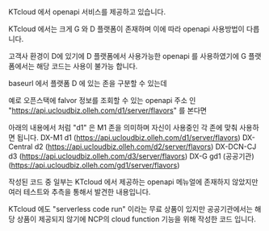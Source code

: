 KTcloud 에서 openapi 서비스를 제공하고 있습니다.

KTcloud 에서는 크게 G 와 D 플랫폼이 존재하며 이에 따라 openapi 사용방법이 다릅니다.

고객사 환경이 D에 있기에 D 플랫폼에서 사용가능한 openapi 를 사용하였기에 G 플랫폼에서는 해당 코드는 사용이 불가능 합니다.

baseurl 에서 플랫폼 D 에 있는 존을 구분할 수 있는데

예로 오픈스택에 falvor 정보를 조회할 수 있는 openapi 주소 인 "https://api.ucloudbiz.olleh.com/d1/server/flavors" 를 본다면

아래의 내용에서 처럼 "d1" 은 M1 존을 의미하며 자신이 사용중인 각 존에 맞춰 사용하면 됩니다.
DX-M1	d1 (https://api.ucloudbiz.olleh.com/d1/server/flavors)
DX-Central	d2 (https://api.ucloudbiz.olleh.com/d2/server/flavors)
DX-DCN-CJ	d3 (https://api.ucloudbiz.olleh.com/d3/server/flavors)
DX-G gd1 (공공기관) (https://api.ucloudbiz.olleh.com/gd1/server/flavors)

작성된 코드 중 일부는 KTcloud 에서 제공하는 openapi 메뉴얼에 존재하지 않았지만 여러 테스트와 추측을 통해서 발견한 내용입니다.

KTcloud 에도 "serverless code run" 이라는 무료 상품이 있지만 공공기관에서는 해당 상품이 제공되지 않기에 NCP의 cloud function 기능을 위해 작성한 코드 입니다.
